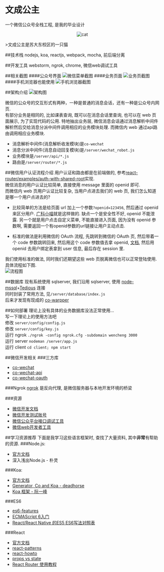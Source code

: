 # 文成公主
一个微信公众号全栈工程, 是我的毕业设计
<p align="center" >
  <img src="https://raw.github.com/wujichao/wencheng/master/screenshots/cat.jpg" alt="cat" title="cat">
</p>
>文成公主是苏大东校区的一只猫


##技术栈
nodejs, koa, reactjs, webpack, mocha, 前后端分离


##开发工具
webstorm, ngrok, chrome, 微信web调试工具


##相关截图
####公众号界面
![微信菜单截图](https://raw.github.com/wujichao/wencheng/master/screenshots/wechat.png)
####业务页面
![业务页截图](https://raw.github.com/wujichao/wencheng/master/screenshots/pages.png)
####手机浏览器也能使用
![手机浏览器截图](https://raw.github.com/wujichao/wencheng/master/screenshots/safari.png)


##架构介绍
![架构图](https://raw.github.com/wujichao/wencheng/master/screenshots/modules.png)

微信的公众号的交互形式有两种，一种是普通的消息会话，还有一种是公众号内网页.  
有部分业务是相同的, 比如课表查询, 既可以在消息会话里查询, 也可以在 web 页面展示, 为了实现代码的公用. 特地抽出业务层, 微信消息会话通过消息解析中间件解析然后交给消息分派中间件调用相应的业务模块处理. 而微信内 web 通过api路由调用相应业务模块.

- 消息解析中间件(消息解析收发模块)是`co-wechat`
- 消息分派中间件(消息自动回复模块)是`/server/wechat_robot.js`
- 业务模块是`/server/api/*.js`
- 路由是`/server/router/*.js`


##微信用户认证流程介绍
用户认证和路由都是在前端做的, 参考[react-router/examples/auth-with-shared-root](https://github.com/reactjs/react-router/tree/master/examples/auth-with-shared-root)实现.  
微信消息的用户认证比较简单, 直接使用 message 里面的 openid 即可.  
而微信内 web 页用户认证比较复杂, 当用户点进去我们的 web 页, 我们怎么知道是哪一个用户点进去的?

- 比较简单的方法是给页面 url 加上一个参数`?openid=123456`, 然后通过 openid 来区分用户. [广科小喵](https://github.com/paicha/gxgk-wechat-server)就是这样做的. 缺点一个是安全性不好, openid 不能泄露. 另一个就是用户点击自定义菜单, 不能直接进入页面, 因为没有 openid 参数啊, 需要返回一个有openid参数的url链接让用户主动点击.

- 标准的做法是利用微信的 OAuth 流程, 先跳转到微信的 OAuth 页, 然后带着一个 code 参数跳转回来, 然后用这个 code 参数值去拿 openid, [文档](http://mp.weixin.qq.com/wiki/4/9ac2e7b1f1d22e9e57260f6553822520.html), 然后用 openid 去用户绑定表拿到 user 信息, 最后存在 session 里. 

我们使用标准的做法, 同时我们还期望这些 web 页脱离微信也可以正常登陆使用. 具体流程如下图.  
![流程图](https://raw.github.com/wujichao/wencheng/master/screenshots/auth_flow.png)


##数据库
现有系统使用 sqlserver, 我们沿用 sqlserver, 使用 [node-mssql](https://github.com/patriksimek/node-mssql)+[Tedious](https://www.npmjs.com/package/tedious) 连接  
同时封装了常用方法, 见`/server/database/index.js`  
后来才发现有现成的 [co-warpper](https://github.com/patriksimek/co-mssql)


##如何部署
理论上没有具体的业务数据库没法正常使用...   
写一下理论上的使用方法吧  
修改 `server/config/config.js`   
修改 `server/config/key.js`  
运行 ngrok `./ngrok -config ngrok.cfg -subdomain wencheng 3000`  
运行 server `nodeman /server/app.js`  
运行 client `cd client; npm start`  


##微信开发相关
###三方库
- [co-wechat](https://github.com/node-webot/co-wechat)
- [co-wechat-api](https://github.com/node-webot/co-wechat-api)
- [co-wechat-oauth](https://github.com/node-webot/co-wechat-oauth)

###Ngrok
[ngrok](https://ngrok.com) 是反向代理, 是微信服务器与本地开发环境的桥梁

###资源
- [微信开发文档](http://mp.weixin.qq.com/wiki/home/index.html)
- [微信开发测试账号](http://mp.weixin.qq.com/debug/cgi-bin/sandbox?t=sandbox/login)
- [微信公众平台接口调试工具](http://mp.weixin.qq.com/debug/)
- [微信web开发者工具](https://mp.weixin.qq.com/wiki/10/e5f772f4521da17fa0d7304f68b97d7e.html)

##学习资源推荐
下面是我学习这些语言框架时, 查找了大量资料, 其中**非常**有帮助的资源.
###Node.js:
- [官方文档](https://nodejs.org/api/)
- 深入浅出Node.js - 朴灵

###Koa:
- [官方文档](https://github.com/koajs/koa)
- [Generator, Co and Koa - deadhorse](http://deadhorse.me/co-and-koa-talk/)
- [Koa 框架 - 阮一峰](http://javascript.ruanyifeng.com/nodejs/koa.html)

###ES6

- [es6-features](http://es6-features.org/)
- [ECMAScript 6入门](http://es6.ruanyifeng.com/)
- [React/React Native 的ES5 ES6写法对照表](http://bbs.reactnative.cn/topic/15/react-react-native-%E7%9A%84es5-es6%E5%86%99%E6%B3%95%E5%AF%B9%E7%85%A7%E8%A1%A8/2)

###React
- [官方文档](https://facebook.github.io/react/docs/getting-started.html)
- [react-patterns](https://github.com/planningcenter/react-patterns)
- [react-howto](https://github.com/petehunt/react-howto)
- [props vs state](https://github.com/uberVU/react-guide/blob/master/props-vs-state.md)
- [React Router 使用教程](http://www.ruanyifeng.com/blog/2016/05/react_router.html)